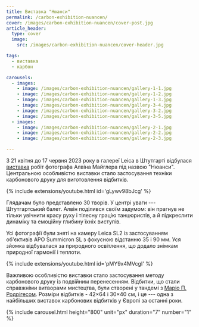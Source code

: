 ```yaml
---
title: Виставка "Нюанси"
permalink: /carbon-exhibition-nuancen/
cover: /images/carbon-exhibition-nuancen/cover-post.jpg
article_header:
  type: cover
  image:
    src: /images/carbon-exhibition-nuancen/cover-header.jpg

tags:
  - виставка
  - карбон

carousels:
  - images:
    - image: /images/carbon-exhibition-nuancen/gallery-1-1.jpg
    - image: /images/carbon-exhibition-nuancen/gallery-1-2.jpg
    - image: /images/carbon-exhibition-nuancen/gallery-1-3.jpg
    - image: /images/carbon-exhibition-nuancen/gallery-3-4.jpg
    - image: /images/carbon-exhibition-nuancen/gallery-3-2.jpg
    - image: /images/carbon-exhibition-nuancen/gallery-3-5.jpg
  - images:
    - image: /images/carbon-exhibition-nuancen/gallery-2-1.jpg
    - image: /images/carbon-exhibition-nuancen/gallery-2-2.jpg
    - image: /images/carbon-exhibition-nuancen/gallery-2-3.jpg

---
```


З 21 квітня до 17 червня 2023 року в галереї Leica в Штутгарті відбулася [виставка](https://leica-camera.com/en-int/event/nuancen) робіт фотографа Алвіна Майглера під назвою "Нюанси". Центральною особливістю виставки стало застосування техніки карбонового друку для виготовлення відбитків.

<!--more-->

{% include extensions/youtube.html id='gLywv98bJcg' %}

Глядачам було представлено 30 творів. У центрі уваги&nbsp;--- Штутгартський балет. Алвін поділився своїм задумом: він прагнув не тільки увічнити красу руху і тілесну грацію танцюристів, а й підкреслити динаміку та емоційну глибину їхніх виступів.

Усі фотографії були зняті на камеру Leica SL2 із застосуванням об'єктивів APO Summicron SL з фокусною відстанню 35 і 90 мм. Уся зйомка відбувалася за природного освітлення, що додало знімкам природної гармонії і теплоти.

{% include extensions/youtube.html id='pMY9x4MVcgI' %}

Важливою особливістю виставки стало застосування методу карбонового друку із подвійним перенесенням. Відбитки, що стали справжніми витворами мистецтва, були створені у тандемі з [Маріо П. Родрігесом](). Розміри відбитків - 42×64&nbsp;і 30×40&nbsp;см, і це&nbsp;--- одна з найбільших виставок карбонових відбитків у Європі за останні роки.

{% include carousel.html height="800" unit="px" duration="7" number="1" %}
